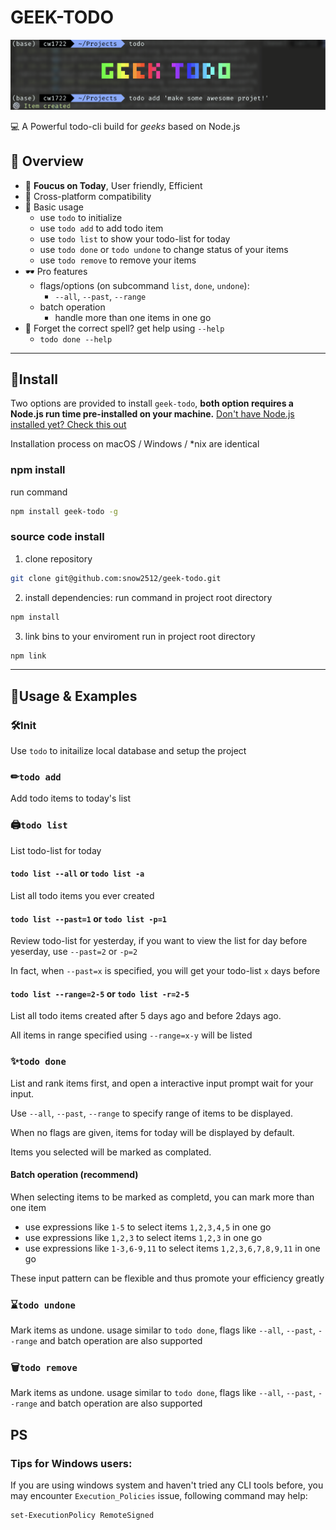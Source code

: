 # GEEK-TODO

![demo](https://github.com/chunyang-w/geek-todo/blob/master/demo/demo.png)


💻 A Powerful todo-cli build for *geeks* based on Node.js

## 🎈 Overview
+ 🎨 **Foucus on Today**, User friendly, Efficient
+ 🔗 Cross-platform compatibility
+ 🔎 Basic usage
  + use `todo` to initialize
  + use `todo add` to add todo item
  + use `todo list` to show your todo-list for today
  + use `todo done` or `todo undone` to change status of your items
  + use `todo remove` to remove your items
+ 🕶 Pro features
  + flags/options (on subcommand `list`, `done`, `undone`):
    + `--all`, `--past`, `--range`
  + batch operation
    + handle more than one items in one go
+ 📌 Forget the correct spell? get help using `--help`
  + `todo done --help`

---
## 🎁Install

Two options are provided to install `geek-todo`, **both option requires a Node.js run time pre-installed on your machine.**
[Don't have Node.js installed yet? Check this out](https://nodejs.org/en/)

Installation process on macOS / Windows / *nix are identical
### npm install
run command
```bash
npm install geek-todo -g
```

### source code install

1. clone repository
```bash
git clone git@github.com:snow2512/geek-todo.git
```

2. install dependencies:
run command in project root directory
```bash
npm install
```

3. link bins to your enviroment
run in project root directory
```bash
npm link
```

---
## 📃Usage & Examples

### 🛠Init

Use `todo` to initailize local database and setup the project

### ✏`todo add`

Add todo items to today's list
### 🖨`todo list`

List todo-list for today

#### `todo list --all` or `todo list -a`
List all todo items you ever created

#### `todo list --past=1` or `todo list -p=1`

Review todo-list for yesterday, if you want to view the list for day before yeserday, use `--past=2` or `-p=2`

In fact, when `--past=x` is specified, you will get your todo-list `x` days before

#### `todo list --range=2-5` or `todo list -r=2-5`

List all todo items created after 5 days ago and before 2days ago.

All items in range specified using `--range=x-y` will be listed
### ✨`todo done`

List and rank items first, and open a interactive input prompt wait for your input.

Use `--all`, `--past`, `--range` to specify range of items to be displayed.

When no flags are given, items for today will be displayed by default.

Items you selected will be marked as complated.

#### Batch operation (**recommend**)

When selecting items to be marked as completd, you can mark more than one item

   + use expressions like `1-5` to select items `1,2,3,4,5` in one go
   + use expressions like `1,2,3` to select items `1,2,3` in one go
   + use expressions like `1-3,6-9,11` to select items `1,2,3,6,7,8,9,11` in one go

These input pattern can be flexible and thus promote your efficiency greatly
### ⌛`todo undone`

Mark items as undone. usage similar to `todo done`, flags like `--all`, `--past`, `--range` and batch operation are also supported

### 🗑`todo remove`

Mark items as undone. usage similar to `todo done`, flags like `--all`, `--past`, `--range` and batch operation are also supported

## PS

### Tips for Windows users:

If you are using windows system and haven't tried any CLI tools before, you may encounter `Execution_Policies` issue,
following command may help:

```bash
set-ExecutionPolicy RemoteSigned

```
